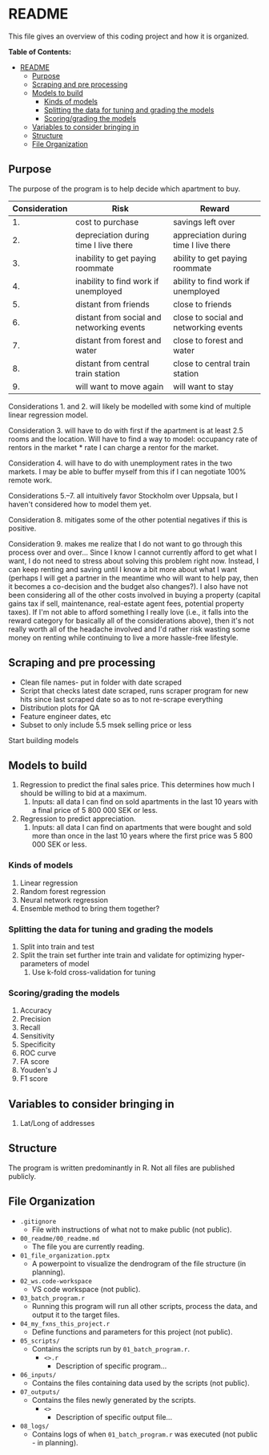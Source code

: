 # README

This file gives an overview of this coding project and how it is organized.

**Table of Contents:**

- [README](#readme)
  - [Purpose](#purpose)
  - [Scraping and pre processing](#scraping-and-pre-processing)
  - [Models to build](#models-to-build)
    - [Kinds of models](#kinds-of-models)
    - [Splitting the data for tuning and grading the models](#splitting-the-data-for-tuning-and-grading-the-models)
    - [Scoring/grading the models](#scoringgrading-the-models)
  - [Variables to consider bringing in](#variables-to-consider-bringing-in)
  - [Structure](#structure)
  - [File Organization](#file-organization)

## Purpose

The purpose of the program is to help decide which apartment to buy.

| Consideration | Risk                                      | Reward                                |
| ------------- | ----------------------------------------- | ------------------------------------- |
| 1.            | cost to purchase                          | savings left over                     |
| 2.            | depreciation during time I live there     | appreciation during time I live there |
| 3.            | inability to get paying roommate          | ability to get paying roommate        |
| 4.            | inability to find work if unemployed      | ability to find work if unemployed    |
| 5.            | distant from friends                      | close to friends                      |
| 6.            | distant from social and networking events | close to social and networking events |
| 7.            | distant from forest and water             | close to forest and water             |
| 8.            | distant from central train station        | close to central train station        |
| 9.            | will want to move again                   | will want to stay                     |

Considerations 1. and 2. will likely be modelled with some kind of multiple linear regression model.

Consideration 3. will have to do with first if the apartment is at least 2.5 rooms and the location. Will have to find a way to model: occupancy rate of rentors in the market * rate I can charge a rentor for the market.

Consideration 4. will have to do with unemployment rates in the two markets. I may be able to buffer myself from this if I can negotiate 100% remote work.

Considerations 5.&ndash;7. all intuitively favor Stockholm over Uppsala, but I haven't considered how to model them yet.

Consideration 8. mitigates some of the other potential negatives if this is positive.

Consideration 9. makes me realize that I do not want to go through this process over and over... Since I know I cannot currently afford to get what I want, I do not need to stress about solving this problem right now. Instead, I can keep renting and saving until I know a bit more about what I want (perhaps I will get a partner in the meantime who will want to help pay, then it becomes a co-decision and the budget also changes?). I also have not been considering all of the other costs involved in buying a property (capital gains tax if sell, maintenance, real-estate agent fees, potential property taxes). If I'm not able to afford something I really love (i.e., it falls into the reward category for basically all of the considerations above), then it's not really worth all of the headache involved and I'd rather risk wasting some money on renting while continuing to live a more hassle-free lifestyle.

## Scraping and pre processing

- Clean file names- put in folder with date scraped
- Script that checks latest date scraped, runs scraper program for new hits since last scraped date so as to not re-scrape everything
- Distribution plots for QA
- Feature engineer dates, etc
- Subset to only include 5.5 msek selling price or less

Start building models

## Models to build

1. Regression to predict the final sales price. This determines how much I should be willing to bid at a maximum.
   1. Inputs: all data I can find on sold apartments in the last 10 years with a final price of 5 800 000 SEK or less.
2. Regression to predict appreciation.
   1. Inputs: all data I can find on apartments that were bought and sold more than once in the last 10 years where the first price was 5 800 000 SEK or less.

### Kinds of models

1. Linear regression
2. Random forest regression
3. Neural network regression
4. Ensemble method to bring them together?

### Splitting the data for tuning and grading the models

1. Split into train and test
2. Split the train set further inte train and validate for optimizing hyper-parameters of model
   1. Use k-fold cross-validation for tuning

### Scoring/grading the models

1. Accuracy
2. Precision
3. Recall
4. Sensitivity
5. Specificity
6. ROC curve
7. FA score
8. Youden's J
9. F1 score

## Variables to consider bringing in

1. Lat/Long of addresses

## Structure

The program is written predominantly in R. Not all files are published publicly.

## File Organization

- `.gitignore`
  - File with instructions of what not to make public (not public).
- `00_readme/00_readme.md`
  - The file you are currently reading.
- `01_file_organization.pptx`
  - A powerpoint to visualize the dendrogram of the file structure (in planning).
- `02_ws.code-workspace`
  - VS code workspace (not public).
- `03_batch_program.r`
  - Running this program will run all other scripts, process the data, and output it to the target files.  
- `04_my_fxns_this_project.r`
  - Define functions and parameters for this project (not public).  
- `05_scripts/`
  - Contains the scripts run by `01_batch_program.r`.
    - `<>.r`
      - Description of specific program...
- `06_inputs/`
  - Contains the files containing data used by the scripts (not public).  
- `07_outputs/`
  - Contains the files newly generated by the scripts.
    - `<>`
      - Description of specific output file...
- `08_logs/`
  - Contains logs of when `01_batch_program.r` was executed (not public - in planning).  
